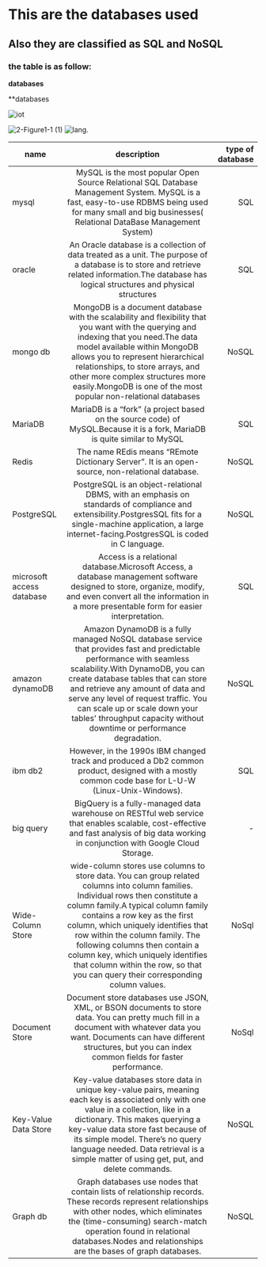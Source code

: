 # This are the databases used
## Also they are classified as SQL and NoSQL
### the table is as follow:
**databases**

**databases

![iot](https://www.google.com/url?q=https://drive.google.com/open?id%3D1WG4aqs6L0BovJIRS2Vg-bY9XzD9FFxhW&sa=D&source=hangouts&ust=1589553056786000&usg=AFQjCNGcWIoQh0UnJGx6T7BylXJ02RocTA)

![2-Figure1-1 (1)](https://user-images.githubusercontent.com/63445264/81951335-ab95d800-9622-11ea-9b8a-e024fe4c79ca.png)
![lang.](https://drive.google.com/open?id=1A9DcY4FmsopQQnFtWLgDf_bXlWW6qkKu)





| name       | description         | type of database  |    
| ------------- |:-------------:| -----:| 
|mysql |MySQL is the most popular Open Source Relational SQL Database Management System. MySQL is a fast, easy-to-use RDBMS being used for many small and big businesses( Relational DataBase Management System)|SQL|
|oracle|An Oracle database is a collection of data treated as a unit. The purpose of a database is to store and retrieve related information.The database has logical structures and physical structures|SQL|
|mongo db|MongoDB is a document database with the scalability and flexibility that you want with the querying and indexing that you need.The data model available within MongoDB allows you to represent hierarchical relationships, to store arrays, and other more complex structures more easily.MongoDB is one of the most popular non-relational databases|NoSQL|
|MariaDB|MariaDB is a “fork” (a project based on the source code) of MySQL.Because it is a fork, MariaDB is quite similar to MySQL|SQL|
|Redis|The name REdis means “REmote Dictionary Server”. It is an open-source, non-relational database.|NoSQL|
|PostgreSQL|PostgreSQL is an object-relational DBMS, with an emphasis on standards of compliance and extensibility.PostgresSQL fits for a single-machine application, a large internet-facing.PostgresSQL is coded in C language.|NoSQL|
|microsoft access database|Access is a relational database.Microsoft Access, a database management software designed to store, organize, modify, and even convert all the information in a more presentable form for easier interpretation.|SQL|
|amazon dynamoDB|Amazon DynamoDB is a fully managed NoSQL database service that provides fast and predictable performance with seamless scalability.With DynamoDB, you can create database tables that can store and retrieve any amount of data and serve any level of request traffic. You can scale up or scale down your tables' throughput capacity without downtime or performance degradation.|NoSQL|
|ibm db2|However, in the 1990s IBM changed track and produced a Db2 common product, designed with a mostly common code base for L-U-W (Linux-Unix-Windows).|SQL|
|big query|BigQuery is a fully-managed data warehouse on RESTful web service that enables scalable, cost-effective and fast analysis of big data working in conjunction with Google Cloud Storage.|-|
|Wide-Column Store|wide-column stores use columns to store data. You can group related columns into column families. Individual rows then constitute a column family.A typical column family contains a row key as the first column, which uniquely identifies that row within the column family. The following columns then contain a column key, which uniquely identifies that column within the row, so that you can query their corresponding column values.|NoSql |
|Document Store|Document store databases use JSON, XML, or BSON documents to store data. You can pretty much fill in a document with whatever data you want. Documents can have different structures, but you can index common fields for faster performance.|NoSql|
|Key-Value Data Store|Key-value databases store data in unique key-value pairs, meaning each key is associated only with one value in a collection, like in a dictionary. This makes querying a key-value data store fast because of its simple model. There’s no query language needed. Data retrieval is a simple matter of using get, put, and delete commands.|NoSQL|
|Graph db|Graph databases use nodes that contain lists of relationship records. These records represent relationships with other nodes, which eliminates the (time-consuming) search-match operation found in relational databases.Nodes and relationships are the bases of graph databases.|NoSQL|
